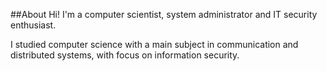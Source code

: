 ##About
Hi! I'm a computer scientist, system administrator and IT security enthusiast.

I studied computer science with a main subject in communication and distributed systems, with focus on information security.
